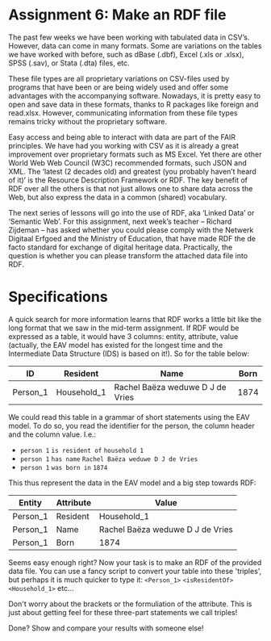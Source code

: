 # Assignment 6: Make an RDF file

The past few weeks we have been working with tabulated data in CSV’s. However, data can come in many formats. Some are variations on the tables we have worked with before, such as dBase (.dbf), Excel (.xls or .xlsx), SPSS (.sav), or Stata (.dta) files, etc. 

These file types are all proprietary variations on CSV-files used by programs that have been or are being widely used and offer some advantages with the accompanying software. Nowadays, it is pretty easy to open and save data in these formats, thanks to R packages like foreign and read.xlsx. However, communicating information from these file types remains tricky without the proprietary software. 

Easy access and being able to interact with data are part of the FAIR principles. We have had you working with CSV as it is already a great improvement over proprietary formats such as MS Excel. Yet there are other World Web Web Council (W3C) recommended formats, such JSON and XML. The ‘latest (2 decades old) and greatest (you probably haven’t heard of it)’ is the Resource Description Framework or RDF. The key benefit of RDF over all the others is that not just allows one to share data across the Web, but also express the data in a common (shared) vocabulary. 

The next series of lessons will go into the use of RDF, aka ‘Linked Data’ or ‘Semantic Web’. For this assignment, next week’s teacher – Richard Zijdeman – has asked whether you could please comply with the Netwerk Digitaal Erfgoed and the Ministry of Education, that have made RDF the de facto standard for exchange of digital heritage data. Practically, the question is whether you can please transform the attached data file into RDF.

# Specifications
A quick search for more information learns that RDF works a little bit like the long format that we saw in the mid-term assignment. If RDF would be expressed as a table, it would have 3 columns: entity, attribute, value (actually, the EAV model has existed for the longest time and the Intermediate Data Structure (IDS) is based on it!). So for the table below:

| ID     	 | Resident	  | Name                            |	Born |
|----------|------------|---------------------------------|------|
| Person_1 |Household_1	|Rachel Baëza weduwe D J de Vries	| 1874 |


We could read this table in a grammar of short statements using the EAV model. To do so, you read the identifier for the person, the column header and the column value. I.e.:

-	`person 1` `is resident of` `household 1`
-	`person 1` `has name` `Rachel Baëza weduwe D J de Vries`
-	`person 1` `was born in` `1874`

This thus represent the data in the EAV model and a big step towards RDF:

| Entity	 | Attribute | 	Value                           |
|----------|-----------|----------------------------------|
| Person_1 |	Resident | Household_1                      |
| Person_1 |	Name	   | Rachel Baëza weduwe D J de Vries |
| Person_1 |	Born	   | 1874                             |

Seems easy enough right? Now your task is to make an RDF of the provided data file. You can use a fancy script to convert your table into these 'triples', but perhaps it is much quicker to type it:
`<Person_1>` `<isResidentOf>` `<Household_1>` etc...

Don't worry about the brackets or the formuliation of the attribute. This is just about getting feel for these three-part statements we call triples!

Done? Show and compare your results with someone else!
